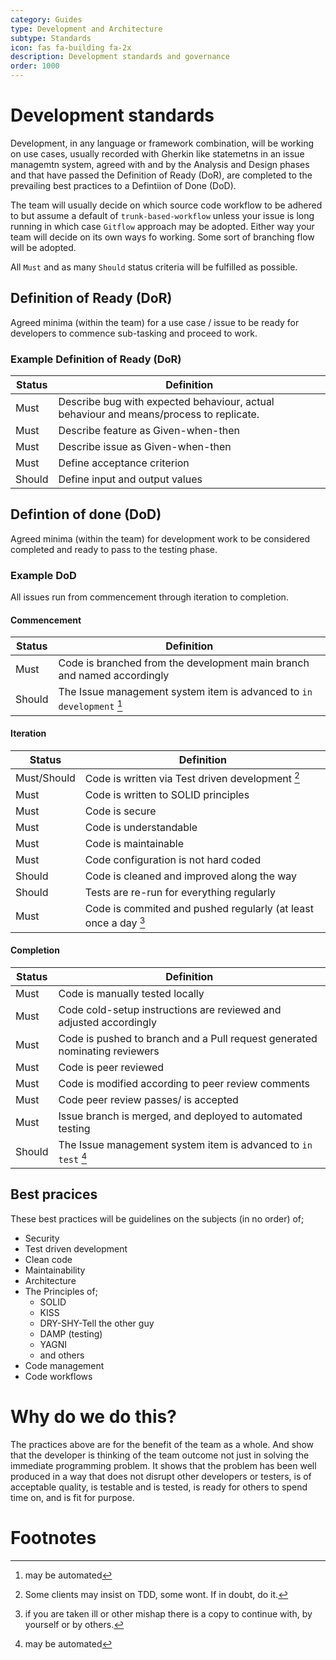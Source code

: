 ```yaml
---
category: Guides
type: Development and Architecture
subtype: Standards
icon: fas fa-building fa-2x
description: Development standards and governance
order: 1000
---
```


# Development standards

Development, in any language or framework combination, will be working on use cases, usually recorded with Gherkin like statemetns in an issue managemtn system, agreed with and by the Analysis and Design phases and that have passed the Definition of Ready (DoR), are completed to the prevailing best practices to a Defintiion of Done (DoD).


The team will usually decide on which source code workflow to be adhered to but assume a default of `trunk-based-workflow` unless your issue is long running  in which case  `Gitflow` approach may be adopted. Either way your team will decide on its own ways fo working. Some sort of branching flow will be adopted.

All `Must` and as many `Should` status criteria will be fulfilled as possible.

## Definition of Ready (DoR)

Agreed minima (within the team) for a use case / issue to be ready for developers to commence sub-tasking and proceed to work.

### Example Definition of Ready (DoR)


| Status | Definition | 
|--------|-------------|
| Must    | Describe bug with expected behaviour, actual behaviour and means/process to replicate. |
| Must    | Describe feature as  Given-when-then |
| Must    | Describe issue as Given-when-then |
| Must    | Define acceptance criterion |
| Should  | Define input and output values |


## Defintion of done (DoD)

Agreed minima (within the team) for development work to be considered completed and ready to pass to the testing phase.


### Example DoD

All issues run from commencement through iteration to completion.

#### Commencement

| Status | Definition | 
|--------|-------------|
| Must | Code is branched from the development main branch and named accordingly |
| Should | The Issue management system item is advanced to `in development` [^1] |


#### Iteration

| Status | Definition | 
|--------|-------------|
| Must/Should | Code is written via Test driven development [^2] |
| Must | Code is written to SOLID principles |
| Must | Code is secure |
| Must | Code is understandable |
| Must | Code is maintainable |
| Must | Code configuration is not hard coded  |
| Should | Code is cleaned and improved along the way  |
| Should | Tests are re-run for everything regularly |
| Must | Code is commited and pushed regularly (at least once a day [^3] |

#### Completion

| Status | Definition | 
|--------|-------------|
| Must | Code is manually tested locally  |
| Must | Code cold-setup instructions are reviewed and adjusted accordingly  |
| Must | Code is pushed to branch and a Pull request generated nominating reviewers  |
| Must | Code is peer reviewed  |
| Must | Code is modified according to peer review comments  |
| Must | Code peer review passes/ is accepted  |
| Must | Issue branch is merged, and deployed to automated testing  |
| Should | The Issue management system item is advanced to `in test` [^1] |


## Best pracices 

These best practices will be guidelines on the subjects (in no order) of;

- Security
- Test driven development
- Clean code
- Maintainability
- Architecture
- The Principles of;
    - SOLID
    - KISS
    - DRY-SHY-Tell the other guy
    - DAMP (testing)
    - YAGNI 
    - and others
- Code management
- Code workflows


# Why do we do this?

The practices above are for the benefit of the team as a whole. And show that the developer is thinking of the team outcome not just in solving the immediate programming problem. It shows that the problem has been well produced in a way that does not disrupt other developers or testers, is of acceptable quality, is testable and is tested, is ready for others to spend time on, and is fit for purpose.

# Footnotes

[^1]: may be automated

[^2]: Some clients may insist on TDD, some wont. If in doubt, do it.

[^3]: if you are taken ill or other mishap there is a copy to continue with, by yourself or by others.

